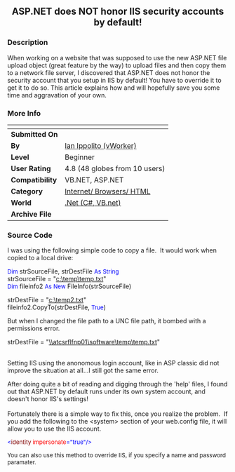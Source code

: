 ﻿<div align="center">

## ASP\.NET does NOT honor IIS security accounts by default\!


</div>

### Description

When working on a website that was supposed to use the new ASP.NET file upload object (great feature by the way) to upload files and then copy them to a network file server, I discovered that ASP.NET does not honor the security account that you setup in IIS by default! You have to override it to get it to do so. This article explains how and will hopefully save you some time and aggravation of your own.
 
### More Info
 


<span>             |<span>
---                |---
**Submitted On**   |
**By**             |[Ian Ippolito \(vWorker\)](https://github.com/Planet-Source-Code/PSCIndex/blob/master/ByAuthor/ian-ippolito-vworker.md)
**Level**          |Beginner
**User Rating**    |4.8 (48 globes from 10 users)
**Compatibility**  |VB\.NET, ASP\.NET
**Category**       |[Internet/ Browsers/ HTML](https://github.com/Planet-Source-Code/PSCIndex/blob/master/ByCategory/internet-browsers-html__10-9.md)
**World**          |[\.Net \(C\#, VB\.net\)](https://github.com/Planet-Source-Code/PSCIndex/blob/master/ByWorld/net-c-vb-net.md)
**Archive File**   |[](https://github.com/Planet-Source-Code/ian-ippolito-vworker-asp-net-does-not-honor-iis-security-accounts-by-default__10-193/archive/master.zip)





### Source Code

I was using the following simple code to copy a file.&nbsp; It would work
when copied to a local drive:</p>
<p><font SIZE="2" COLOR="#0000ff">Dim</font> strSourceFile, strDestFile
<font SIZE="2" COLOR="#0000ff">As</font> <font SIZE="2" COLOR="#0000ff">String<br>
</font>strSourceFile = &quot;<a href="file:///c:/temp/temp.txt">c:\temp\temp.txt</a>&quot;<br>
<font SIZE="2" COLOR="#0000ff">Dim</font> fileinfo2
<font SIZE="2" COLOR="#0000ff">As</font> <font SIZE="2" COLOR="#0000ff">New</font>
FileInfo(strSourceFile)</p>
<p>strDestFile = &quot;<a href="file://atcsrflfnp01/software/temp/temp.txt">c:\temp2.txt</a>&quot;<br>
fileinfo2.CopyTo(strDestFile, <font SIZE="2" COLOR="#0000ff">True</font>)</p>
<p>But when I changed the file path to a UNC file path, it bombed with a
permissions error.</p>
<p>strDestFile = &quot;<a href="file://atcsrflfnp01/software/temp/temp.txt">\\atcsrflfnp01\software\temp\temp.txt</a>&quot;<br>
&nbsp;</p>
<p>Setting IIS using the anonomous login account, like in ASP classic did not
improve the situation at all...I still got the same error.</p>
<p>After doing quite a bit of reading and digging through the 'help' files, I
found out that ASP.NET by default runs under its own system account, and doesn't
honor IIS's settings!<br>
<br>
Fortunately there is a simple way to fix this, once you realize the problem.&nbsp;
If you add the following to the &lt;system&gt; section of your web.config file, it
will allow you to use the IIS account. </p>
</font><font SIZE="2" COLOR="#0000ff">
<p>&lt;</font><font SIZE="2" COLOR="#800000">identity</font><font SIZE="2" COLOR="#ff00ff">
</font><font SIZE="2" COLOR="#ff0000">impersonate</font><font SIZE="2" COLOR="#0000ff">=&quot;true&quot;/&gt;</p>
</font><font SIZE="2">
<p>You can also use this method to override IIS, if you specify a name and
password paramater.</p>
</font>

